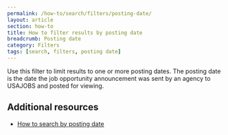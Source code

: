 ```yaml
---
permalink: /how-to/search/filters/posting-date/
layout: article
section: how-to
title: How to filter results by posting date
breadcrumb: Posting date
category: Filters
tags: [search, filters, posting date]
---
```


Use this filter to limit results to one or more posting dates. The posting date is the date the job opportunity announcement was sent by an agency to USAJOBS and posted for viewing.

## Additional resources

* [How to search by posting date](../../advanced/posting-date/)
